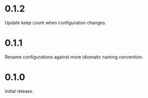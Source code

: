 # 0.1.2

Update keep count when configuration changes.

# 0.1.1

Rename configurations against more idiomatic naming convention.

# 0.1.0

Initial release.
